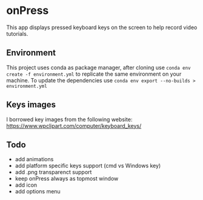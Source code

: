 # onPress
This app displays pressed keyboard keys on the screen to help record video tutorials.

## Environment
This project uses conda as package manager, after cloning use
`conda env create -f environment.yml`
to replicate the same environment on your machine.
To update the dependencies use
`conda env export --no-builds > environment.yml`

## Keys images
I borrowed key images from the following website:
https://www.wpclipart.com/computer/keyboard_keys/

## Todo
- add animations
- add platform specific keys support (cmd vs Windows key)
- add .png transparenct support
- keep onPress always as topmost window
- add icon
- add options menu